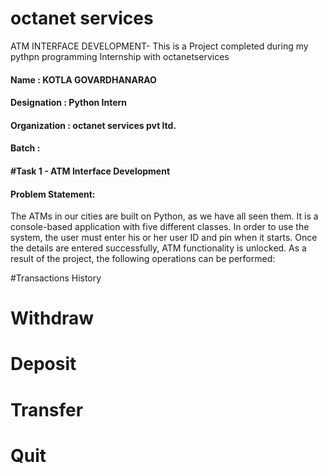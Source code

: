 # octanet services  
ATM INTERFACE DEVELOPMENT- This is a Project completed during my pythpn programming Internship with octanetservices


#### Name : KOTLA GOVARDHANARAO
#### Designation : Python Intern  
#### Organization : octanet services pvt ltd.
#### Batch :  
#### #Task 1 - ATM Interface Development
#### Problem Statement:
The ATMs in our cities are built on Python, as we have all seen them. It is a console-based application with five different classes. In order to use the system, the user must enter his or her user ID and pin when it starts. Once the details are entered successfully, ATM functionality is unlocked. As a result of the project, the following operations can be performed:

#Transactions History
# Withdraw
# Deposit
# Transfer
# Quit

